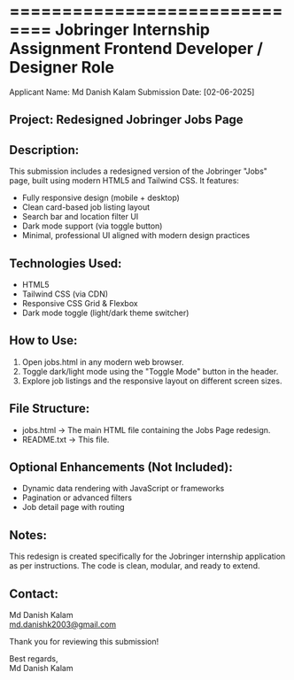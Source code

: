 ==============================
Jobringer Internship Assignment
Frontend Developer / Designer Role
==============================

Applicant Name: Md Danish Kalam
Submission Date: [02-06-2025]

Project: Redesigned Jobringer Jobs Page
---------------------------------------

Description:
------------
This submission includes a redesigned version of the Jobringer "Jobs" page, built using modern HTML5 and Tailwind CSS. It features:

- Fully responsive design (mobile + desktop)
- Clean card-based job listing layout
- Search bar and location filter UI
- Dark mode support (via toggle button)
- Minimal, professional UI aligned with modern design practices

Technologies Used:
------------------
- HTML5
- Tailwind CSS (via CDN)
- Responsive CSS Grid & Flexbox
- Dark mode toggle (light/dark theme switcher)

How to Use:
-----------
1. Open jobs.html in any modern web browser.
2. Toggle dark/light mode using the "Toggle Mode" button in the header.
3. Explore job listings and the responsive layout on different screen sizes.

File Structure:
---------------
- jobs.html      → The main HTML file containing the Jobs Page redesign.
- README.txt     → This file.

Optional Enhancements (Not Included):
-------------------------------------
- Dynamic data rendering with JavaScript or frameworks
- Pagination or advanced filters
- Job detail page with routing

Notes:
------
This redesign is created specifically for the Jobringer internship application as per instructions. The code is clean, modular, and ready to extend.

Contact:
--------
Md Danish Kalam\
md.danishk2003@gmail.com

Thank you for reviewing this submission!

Best regards,  
Md Danish Kalam
